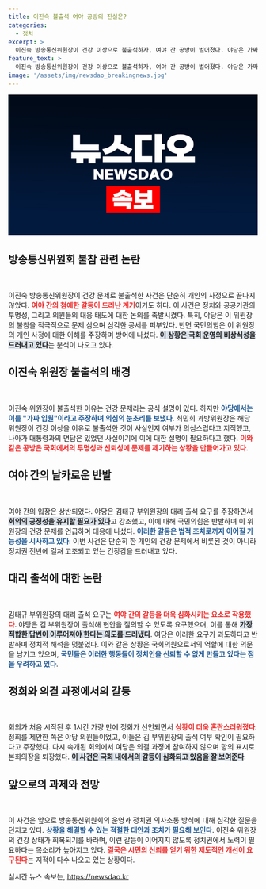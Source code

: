 ```yaml
---
title: 이진숙 불출석 여야 공방의 진실은?
categories:
  - 정치
excerpt: >
  이진숙 방송통신위원장이 건강 이상으로 불출석하자, 여야 간 공방이 벌어졌다. 야당은 가짜 입원이라며 강력 반발했으며, 김태규 부위원장의 대리출석을 요구했다. 상황이 급박하게 돌아가는 가운데 과방위 회의는 파행 위기에 처했다.
feature_text: >
  이진숙 방송통신위원장이 건강 이상으로 불출석하자, 여야 간 공방이 벌어졌다. 야당은 가짜 입원이라며 강력 반발했으며, 김태규 부위원장의 대리출석을 요구했다. 상황이 급박하게 돌아가는 가운데 과방위 회의는 파행 위기에 처했다.
image: '/assets/img/newsdao_breakingnews.jpg'
---
```


<p><img src="/assets/img/newsdao_breakingnews.jpg" alt="flaretime 속보" /></p>

<h2 data-ke-size="size26">방송통신위원회 불참 관련 논란</h2>

<p data-ke-size="size16">&nbsp;</p>

<p>이진숙 방송통신위원장이 건강 문제로 불출석한 사건은 단순히 개인의 사정으로 끝나지 않았다. <b><span style="color: #ee2323;">여야 간의 첨예한 갈등이 드러난 계기</span></b>이기도 하다. 이 사건은 정치와 공공기관의 투명성, 그리고 의원들의 대응 태도에 대한 논의를 촉발시켰다. 특히, 야당은 이 위원장의 불참을 적극적으로 문제 삼으며 심각한 공세를 퍼부었다. 반면 국민의힘은 이 위원장의 개인 사정에 대한 이해를 주장하며 방어에 나섰다. <b><span style="background-color: #21538527;">이 상황은 국회 운영의 비상식성을 드러내고 있다</span></b>는 분석이 나오고 있다.</p>

<h2 data-ke-size="size26">이진숙 위원장 불출석의 배경</h2>

<p data-ke-size="size16">&nbsp;</p>

<p>이진숙 위원장이 불출석한 이유는 건강 문제라는 공식 설명이 있다. 하지만 <b><span style="color: #1a5490;">야당에서는 이를 "가짜 입원"이라고 주장하며 의심의 눈초리를 보냈다</span></b>. 최민희 과방위원장은 해당 위원장이 건강 이상을 이유로 불출석한 것이 사실인지 여부가 의심스럽다고 지적했고, 나아가 대통령과의 면담은 있었던 사실이기에 이에 대한 설명이 필요하다고 했다. <b><span style="color: #ee2323;">이와 같은 공방은 국회에서의 투명성과 신뢰성에 문제를 제기하는 상황을 만들어가고 있다</span></b>.</p>

<h2 data-ke-size="size26">여야 간의 날카로운 반발</h2>

<p data-ke-size="size16">&nbsp;</p>

<p>여야 간의 입장은 상반되었다. 야당은 김태규 부위원장의 대리 출석 요구를 주장하면서 <b><span style="background-color: #21538527;">회의의 공정성을 유지할 필요가 있다</span></b>고 강조했고, 이에 대해 국민의힘은 반발하며 이 위원장의 건강 문제를 언급하며 대응에 나섰다. <b><span style="color: #1a5490;">이러한 갈등은 법적 조치로까지 이어질 가능성을 시사하고 있다</span></b>. 이번 사건은 단순히 한 개인의 건강 문제에서 비롯된 것이 아니라 정치권 전반에 걸쳐 고조되고 있는 긴장감을 드러내고 있다.</p>

<h2 data-ke-size="size26">대리 출석에 대한 논란</h2>

<p data-ke-size="size16">&nbsp;</p>

<p>김태규 부위원장의 대리 출석 요구는 <b><span style="color: #ee2323;">여야 간의 갈등을 더욱 심화시키는 요소로 작용했다</span></b>. 야당은 김 부위원장이 출석해 현안을 질의할 수 있도록 요구했으며, 이를 통해 <b><span style="background-color: #21538527;">가장 적합한 답변이 이루어져야 한다는 의도를 드러냈다</span></b>. 여당은 이러한 요구가 과도하다고 반발하며 정치적 해석을 덧붙였다. 이와 같은 상황은 국회의원으로서의 역할에 대한 의문을 남기고 있으며, <b><span style="color: #1a5490;">국민들은 이러한 행동들이 정치인을 신뢰할 수 없게 만들고 있다는 점을 우려하고 있다</span></b>.</p>

<h2 data-ke-size="size26">정회와 의결 과정에서의 갈등</h2>

<p data-ke-size="size16">&nbsp;</p>

<p>회의가 처음 시작된 후 1시간 가량 만에 정회가 선언되면서 <b><span style="color: #ee2323;">상황이 더욱 혼란스러워졌다</span></b>. 정회를 제안한 쪽은 야당 의원들이었고, 이들은 김 부위원장의 출석 여부 확인이 필요하다고 주장했다. 다시 속개된 회의에서 여당은 의결 과정에 참여하지 않으며 항의 표시로 본회의장을 퇴장했다. <b><span style="background-color: #21538527;">이 사건은 국회 내에서의 갈등이 심화되고 있음을 잘 보여준다</span></b>.</p>

<h2 data-ke-size="size26">앞으로의 과제와 전망</h2>

<p data-ke-size="size16">&nbsp;</p>

<p>이 사건은 앞으로 방송통신위원회의 운영과 정치권 의사소통 방식에 대해 심각한 질문을 던지고 있다. <b><span style="color: #1a5490;">상황을 해결할 수 있는 적절한 대안과 조치가 필요해 보인다</span></b>. 이진숙 위원장의 건강 상태가 회복되기를 바라며, 이런 갈등이 이어지지 않도록 정치권에서 노력이 필요하다는 목소리가 높아지고 있다. <b><span style="color: #ee2323;">결국은 시민의 신뢰를 얻기 위한 제도적인 개선이 요구된다</span></b>는 지적이 다수 나오고 있는 상황이다.</p>
실시간 뉴스 속보는, <a href="https://newsdao.kr" rel="dofollow">https://newsdao.kr</a>


